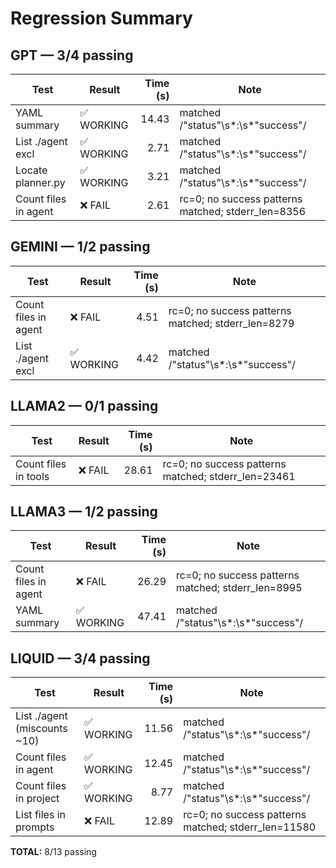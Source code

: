 # Regression Summary


## GPT — 3/4 passing


| Test | Result | Time (s) | Note |
|---|---|---:|---|
| YAML summary | ✅ WORKING | 14.43 | matched /"status"\s*:\s*"success"/ |
| List ./agent excl | ✅ WORKING | 2.71 | matched /"status"\s*:\s*"success"/ |
| Locate planner.py | ✅ WORKING | 3.21 | matched /"status"\s*:\s*"success"/ |
| Count files in agent | ❌ FAIL | 2.61 | rc=0; no success patterns matched; stderr_len=8356 |

## GEMINI — 1/2 passing


| Test | Result | Time (s) | Note |
|---|---|---:|---|
| Count files in agent | ❌ FAIL | 4.51 | rc=0; no success patterns matched; stderr_len=8279 |
| List ./agent excl | ✅ WORKING | 4.42 | matched /"status"\s*:\s*"success"/ |

## LLAMA2 — 0/1 passing


| Test | Result | Time (s) | Note |
|---|---|---:|---|
| Count files in tools | ❌ FAIL | 28.61 | rc=0; no success patterns matched; stderr_len=23461 |

## LLAMA3 — 1/2 passing


| Test | Result | Time (s) | Note |
|---|---|---:|---|
| Count files in agent | ❌ FAIL | 26.29 | rc=0; no success patterns matched; stderr_len=8995 |
| YAML summary | ✅ WORKING | 47.41 | matched /"status"\s*:\s*"success"/ |

## LIQUID — 3/4 passing


| Test | Result | Time (s) | Note |
|---|---|---:|---|
| List ./agent (miscounts ~10) | ✅ WORKING | 11.56 | matched /"status"\s*:\s*"success"/ |
| Count files in agent | ✅ WORKING | 12.45 | matched /"status"\s*:\s*"success"/ |
| Count files in project | ✅ WORKING | 8.77 | matched /"status"\s*:\s*"success"/ |
| List files in prompts | ❌ FAIL | 12.89 | rc=0; no success patterns matched; stderr_len=11580 |

**TOTAL:** 8/13 passing
